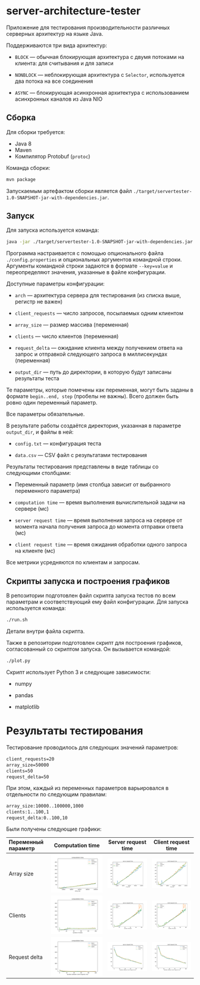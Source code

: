 # server-architecture-tester

Приложение для тестирования производительности различных серверных архитектур на языке Java.

Поддерживаются три вида архитектур:

- `BLOCK` — обычная блокирующая архитектура с двумя потоками на клиента: для считывания
  и для записи

- `NONBLOCK` — неблокирующая архитектура с `Selector`, используется два потока на все соединения

- `ASYNC` — блокирующая асинхронная архитектура с использованием асинхронных каналов из Java NIO

## Сборка

Для сборки требуется:

- Java 8
- Maven
- Компилятор Protobuf (`protoc`)

Команда сборки:

```bash
mvn package
```

Запускаемым артефактом сборки является файл
`./target/servertester-1.0-SNAPSHOT-jar-with-dependencies.jar`.

## Запуск

Для запуска используется команда:

```bash
java -jar ./target/servertester-1.0-SNAPSHOT-jar-with-dependencies.jar [args...]
```

Программа настраивается с помощью опционального файла `./config.properties` и опциональных
аргументов командной строки. Аргументы командной строки задаются в формате `--key=value` и
переопределяют значения, указанные в файле конфигурации.

Доступные параметры конфигурации:

- `arch` — архитектура сервера для тестирования (из списка выше, регистр не важен)

- `client_requests` — число запросов, посылаемых одним клиентом

- `array_size` — размер массива (переменная)

- `clients` — число клиентов (переменная)

- `request_delta` — ожидание клиента между получением ответа на запрос и отправкой следующего
  запроса в миллисекундах (переменная)

- `output_dir` — путь до директории, в которую будут записаны результаты теста

Те параметры, которые помечены как переменная, могут быть заданы в формате `begin..end, step`
(пробелы не важны). Всего должен быть ровно один переменный параметр.

Все параметры обязательные.

В результате работы создаётся директория, указанная в параметре `output_dir`, и файлы в ней:

- `config.txt` — конфигурация теста

- `data.csv` — CSV файл с результатами тестирования

Результаты тестирования представлены в виде таблицы со следующими столбцами:

- Переменный параметр (имя столбца зависит от выбранного переменного параметра)

- `computation time` — время выполнения вычислительной задачи на сервере (мс)

- `server request time` — время выполнения запроса на сервере от момента начала получения запроса
  до момента отправки ответа (мс)

- `client request time` — время ожидания обработки одного запроса на клиенте (мс)

Все метрики усредняются по клиентам и запросам.

## Скрипты запуска и построения графиков

В репозитории подготовлен файл скрипта запуска тестов по всем параметрам и соответствующий ему
файл конфигурации. Для запуска используется команда:

```bash
./run.sh
```

Детали внутри файла скрипта.

Также в репозитории подготовлен скрипт для построения графиков, согласованный со скриптом запуска.
Он вызывается командой:

```bash
./plot.py
```

Скрипт использует Python 3 и следующие зависимости:

- numpy

- pandas

- matplotlib


# Результаты тестирования

Тестирование проводилось для следующих значений параметров:

```
client_requests=20
array_size=50000
clients=50
request_delta=50
```

При этом, каждый из переменных параметров варьировался в отдельности по следующим правилам:

```
array_size:10000..100000,1000
clients:1..100,1
request_delta:0..100,10
```

Были получены следующие графики:

| Переменный параметр | Computation time | Server request time | Client request time |
|:--------------------|:----------------:|:-------------------:|:-------------------:|
| Array size | <img src="./plots/array_size/computation time.png"> | <img src="./plots/array_size/server request time.png"> | <img src="./plots/array_size/client request time.png"> |
| Clients | <img src="./plots/clients/computation time.png"> | <img src="./plots/clients/server request time.png"> | <img src="./plots/clients/client request time.png"> |
| Request delta | <img src="./plots/request_delta/computation time.png"> | <img src="./plots/request_delta/server request time.png"> | <img src="./plots/request_delta/client request time.png"> |
